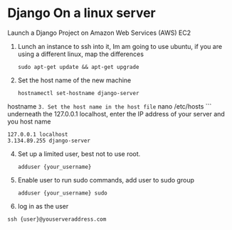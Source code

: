 # Django On a linux server
Launch a Django Project on Amazon Web Services (AWS) EC2

1. Lunch an instance to ssh into it, Im am going to use ubuntu, if you are using a different linux, map the differences
	```
	sudo apt-get update && apt-get upgrade
	```
  
2. Set the host name of the new machine
	```
	hostnamectl set-hostname django-server
  hostname
	```
3. Set the host name in the host file
	```
	nano /etc/hosts
	``` 
  underneath the 127.0.0.1 localhost, enter the IP address of your server and you host name
  ```
  127.0.0.1 localhost
  3.134.89.255 django-server
  ```
4. Set up a limited user, best not to use root.
	```
	adduser {your_username}
	``` 
5. Enable user to run sudo commands, add user to sudo group
	```
	adduser {your_username} sudo
	``` 
6. log in as the user
```
ssh {user}@youserveraddress.com
```
